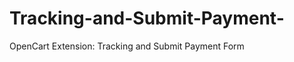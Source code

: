 Tracking-and-Submit-Payment-
============================

OpenCart Extension: Tracking and Submit Payment Form